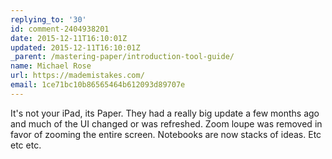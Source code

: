 ```yaml
---
replying_to: '30'
id: comment-2404938201
date: 2015-12-11T16:10:01Z
updated: 2015-12-11T16:10:01Z
_parent: /mastering-paper/introduction-tool-guide/
name: Michael Rose
url: https://mademistakes.com/
email: 1ce71bc10b86565464b612093d89707e
---
```


It's not your iPad, its Paper. They had a really big update a few months ago and
much of the UI changed or was refreshed. Zoom loupe was removed in favor of
zooming the entire screen. Notebooks are now stacks of ideas. Etc etc etc.
